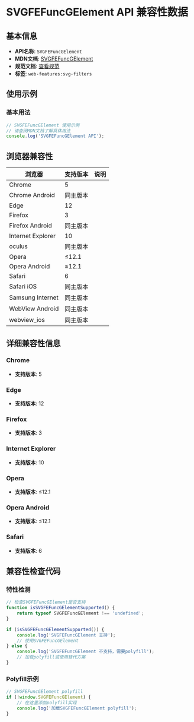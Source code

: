 # SVGFEFuncGElement API 兼容性数据

## 基本信息

- **API名称**: `SVGFEFuncGElement`
- **MDN文档**: [SVGFEFuncGElement](https://developer.mozilla.org/docs/Web/API/SVGFEFuncGElement)
- **规范文档**: [查看规范](https://drafts.fxtf.org/filter-effects/#InterfaceSVGFEFuncGElement)
- **标签**: `web-features:svg-filters`

## 使用示例

### 基本用法

```javascript
// SVGFEFuncGElement 使用示例
// 请查阅MDN文档了解具体用法
console.log('SVGFEFuncGElement API');
```

## 浏览器兼容性

| 浏览器 | 支持版本 | 说明 |
|--------|----------|------|
| Chrome | 5 |  |
| Chrome Android | 同主版本 |  |
| Edge | 12 |  |
| Firefox | 3 |  |
| Firefox Android | 同主版本 |  |
| Internet Explorer | 10 |  |
| oculus | 同主版本 |  |
| Opera | ≤12.1 |  |
| Opera Android | ≤12.1 |  |
| Safari | 6 |  |
| Safari iOS | 同主版本 |  |
| Samsung Internet | 同主版本 |  |
| WebView Android | 同主版本 |  |
| webview_ios | 同主版本 |  |

## 详细兼容性信息

### Chrome

- **支持版本**: 5

### Edge

- **支持版本**: 12

### Firefox

- **支持版本**: 3

### Internet Explorer

- **支持版本**: 10

### Opera

- **支持版本**: ≤12.1

### Opera Android

- **支持版本**: ≤12.1

### Safari

- **支持版本**: 6

## 兼容性检查代码

### 特性检测

```javascript
// 检查SVGFEFuncGElement是否支持
function isSVGFEFuncGElementSupported() {
    return typeof SVGFEFuncGElement !== 'undefined';
}

if (isSVGFEFuncGElementSupported()) {
    console.log('SVGFEFuncGElement 支持');
    // 使用SVGFEFuncGElement
} else {
    console.log('SVGFEFuncGElement 不支持，需要polyfill');
    // 加载polyfill或使用替代方案
}
```

### Polyfill示例

```javascript
// SVGFEFuncGElement polyfill
if (!window.SVGFEFuncGElement) {
    // 在这里添加polyfill实现
    console.log('加载SVGFEFuncGElement polyfill');
}
```

